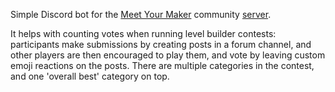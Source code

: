 Simple Discord bot for the [Meet Your Maker](https://meetyourmakergame.com/) community [server](https://discord.com/invite/meetyourmaker).

It helps with counting votes when running level builder contests: participants make submissions by creating posts in a forum channel, and other players are then encouraged to play them, and vote by leaving custom emoji reactions on the posts.
There are multiple categories in the contest, and one 'overall best' category on top.
